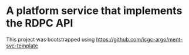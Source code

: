 # A platform service that implements the RDPC API

This project was bootstrapped using https://github.com/icgc-argo/ment-svc-template
